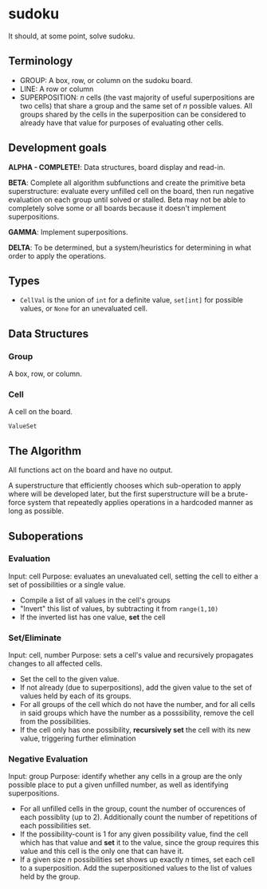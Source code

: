 # sudoku

It should, at some point, solve sudoku.

## Terminology

* GROUP: A box, row, or column on the sudoku board.
* LINE: A row or column
* SUPERPOSITION: *n* cells (the vast majority of useful superpositions are two cells) that share a group and the same set of *n* possible values. All groups shared by the cells in the superposition can be considered to already have that value for purposes of evaluating other cells.

## Development goals

**ALPHA - COMPLETE!**: Data structures, board display and read-in.

**BETA**: Complete all algorithm subfunctions and create the primitive beta superstructure: evaluate every unfilled cell on the board, then run negative evaluation on each group until solved or stalled. Beta may not be able to completely solve some or all boards because it doesn't implement superpositions.

**GAMMA**: Implement superpositions.

**DELTA**: To be determined, but a system/heuristics for determining in what order to apply the operations.

## Types
* `CellVal` is the union of `int` for a definite value, `set[int]` for possible values, or `None` for an unevaluated cell.

## Data Structures

### Group
A box, row, or column.

### Cell
A cell on the board.

`ValueSet`

## The Algorithm

All functions act on the board and have no output.

A superstructure that efficiently chooses which sub-operation to apply where will be developed later, but the first superstructure will be a brute-force system that repeatedly applies operations in a hardcoded manner as long as possible.

## Suboperations

### Evaluation
Input: cell
Purpose: evaluates an unevaluated cell, setting the cell to either a set of possibilities or a single value.

* Compile a list of all values in the cell's groups
* "Invert" this list of values, by subtracting it from `range(1,10)`
* If the inverted list has one value, **set** the cell

### Set/Eliminate
Input: cell, number
Purpose: sets a cell's value and recursively propagates changes to all affected cells.

* Set the cell to the given value.
* If not already (due to superpositions), add the given value to the set of values held by each of its groups.
* For all groups of the cell which do not have the number, and for all cells in said groups which have the number as a posssibility, remove the cell from the possibilities.
* If the cell only has one possibility, **recursively set** the cell with its new value, triggering further elimination

### Negative Evaluation
Input: group
Purpose: identify whether any cells in a group are the only possible place to put a given unfilled number, as well as identifying superpositions.

* For all unfilled cells in the group, count the number of occurences of each possiblity (up to 2). Additionally count the number of repetitions of each possibilities set.
* If the possibility-count is 1 for any given possibility value, find the cell which has that value and **set** it to the value, since the group requires this value and this cell is the only one that can have it.
* If a given size *n* possibilities set shows up exactly *n* times, set each cell to a superposition. Add the superpositioned values to the list of values held by the group.